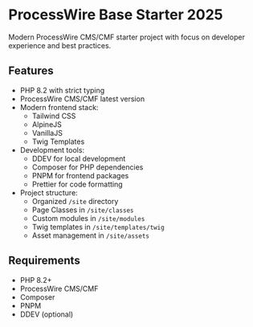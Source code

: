 # ProcessWire Base Starter 2025

Modern ProcessWire CMS/CMF starter project with focus on developer experience and best practices.

## Features

- PHP 8.2 with strict typing
- ProcessWire CMS/CMF latest version
- Modern frontend stack:
  - Tailwind CSS
  - AlpineJS
  - VanillaJS
  - Twig Templates
- Development tools:
  - DDEV for local development
  - Composer for PHP dependencies
  - PNPM for frontend packages
  - Prettier for code formatting
- Project structure:
  - Organized `/site` directory
  - Page Classes in `/site/classes`
  - Custom modules in `/site/modules`
  - Twig templates in `/site/templates/twig`
  - Asset management in `/site/assets`

## Requirements

- PHP 8.2+
- ProcessWire CMS/CMF
- Composer
- PNPM
- DDEV (optional)
